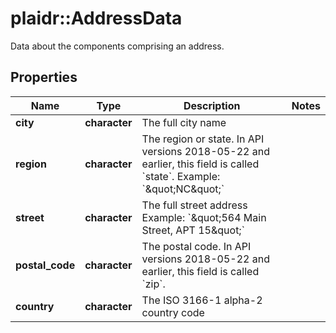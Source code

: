 # plaidr::AddressData

Data about the components comprising an address.

## Properties
Name | Type | Description | Notes
------------ | ------------- | ------------- | -------------
**city** | **character** | The full city name | 
**region** | **character** | The region or state. In API versions 2018-05-22 and earlier, this field is called &#x60;state&#x60;. Example: &#x60;\&quot;NC\&quot;&#x60; | 
**street** | **character** | The full street address Example: &#x60;\&quot;564 Main Street, APT 15\&quot;&#x60; | 
**postal_code** | **character** | The postal code. In API versions 2018-05-22 and earlier, this field is called &#x60;zip&#x60;. | 
**country** | **character** | The ISO 3166-1 alpha-2 country code | 


